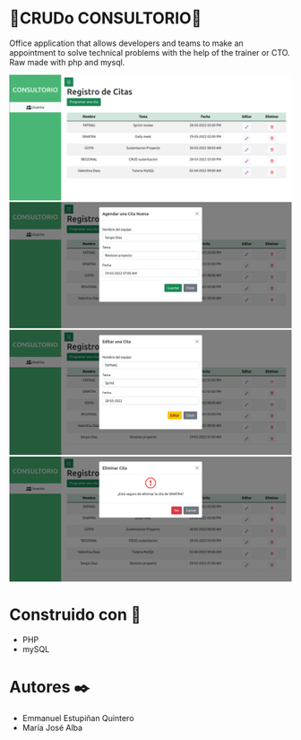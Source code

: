 <h1>📅CRUDo CONSULTORIO📅</h1>

<p>Office application that allows developers and teams to make an appointment to solve technical problems with the help of the trainer or CTO. Raw made with php and mysql. </p>

<img src="img/CrudIndex.png">
<img src="img/newDate.png">
<img src="img/edit.png">
<img src="img/delete.png">

<h1>Construido con 🔧</h1>

<ul>
    <li>PHP</li>
    <li>mySQL</li>
</ul>

<h1>Autores ✒️</h1>

<ul>
    <li>Emmanuel Estupiñan Quintero</li>
    <li>María José Alba</li>
</ul>